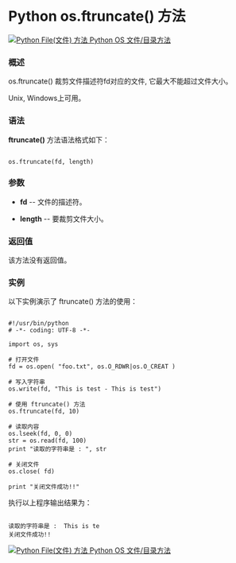 Python os.ftruncate() 方法
========================

 [![Python File(文件) 方法](../images/up.gif)
 Python OS 文件/目录方法](os-file-methods.html)


  ### 概述

 os.ftruncate() 裁剪文件描述符fd对应的文件, 它最大不能超过文件大小。

 Unix, Windows上可用。

 ### 语法

 **ftruncate()** 方法语法格式如下：


```

os.ftruncate(fd, length)

```

 ### 参数

  * **fd** -- 文件的描述符。


 * **length** -- 要裁剪文件大小。


  ### 返回值

 该方法没有返回值。

 ### 实例

 以下实例演示了 ftruncate() 方法的使用：


```

#!/usr/bin/python
# -*- coding: UTF-8 -*-

import os, sys

# 打开文件
fd = os.open( "foo.txt", os.O_RDWR|os.O_CREAT )

# 写入字符串
os.write(fd, "This is test - This is test")

# 使用 ftruncate() 方法
os.ftruncate(fd, 10)

# 读取内容
os.lseek(fd, 0, 0)
str = os.read(fd, 100)
print "读取的字符串是 : ", str

# 关闭文件
os.close( fd)

print "关闭文件成功!!"

```

 执行以上程序输出结果为：


```

读取的字符串是 :  This is te
关闭文件成功!!

```

 [![Python File(文件) 方法](../images/up.gif)
 Python OS 文件/目录方法](os-file-methods.html)
